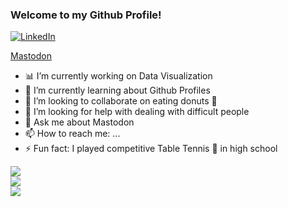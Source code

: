 ### Welcome to my Github Profile!

<a href="https://www.linkedin.com/in/alarkjoshi/"><img alt="LinkedIn" src="https://img.shields.io/badge/linkedin%20-%230077B5.svg?&style=for-the-badge&logo=linkedin&logoColor=white"/></a>

<a rel="me" href="https://vis.social/@alark">Mastodon</a>

<!--
**alark/alark** is a ✨ _special_ ✨ repository because its `README.md` (this file) appears on your GitHub profile.

Here are some ideas to get you started:
-->

- 📊 I’m currently working on Data Visualization
- 🌱 I’m currently learning about Github Profiles
- 👯 I’m looking to collaborate on eating donuts 🍩
- 🤔 I’m looking for help with dealing with difficult people
- 💬 Ask me about Mastodon
- 📫 How to reach me: ...
- ⚡ Fun fact: I played competitive Table Tennis 🏓 in high school

<a href="https://github.com/alark">
  <img align="center" src="https://github-readme-streak-stats.herokuapp.com/?user=alark&theme=material-palenight" />
</a><br>
<a href="https://github.com/alark">
  <img align="center" src="https://github-readme-stats.vercel.app/api?username=alark&show_icons=true&theme=material-palenight" />
</a><br>
<a href="https://github.com/alark">
  <img align="center" src="https://github-readme-stats.vercel.app/api/top-langs/?username=alark&layout=compact&theme=material-palenight" />
</a><br>
